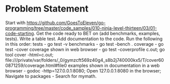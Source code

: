 # Problem Statement

Start with https://github.com/GoesToEleven/go-programming/tree/master/code_samples/010-ninja-level-thirteen/03/01-code-starting. Get the code ready to BET on (add benchmarks, examples, tests). Write a table test. Add documentation to the code. Run the following in this order:
tests - go test -v
benchmarks - go test -bench .
coverage - go test -cover
coverage shown in web browser - go test -coverprofile c.out; go tool cover -html=c.out; file:///private/var/folders/_0/gymzcft569z40g4_s8b2j740000kx5/T/cover600871259/coverage.html#file0
examples shown in documentation in a web browser -  godoc -http=127.0.0.1:8080; Open 127.0.0.1:8080 in the browser; Navigate to packages - Search for mymath. 
